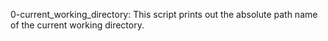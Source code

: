 0-current_working_directory: This script prints out the absolute path name of the current working directory.